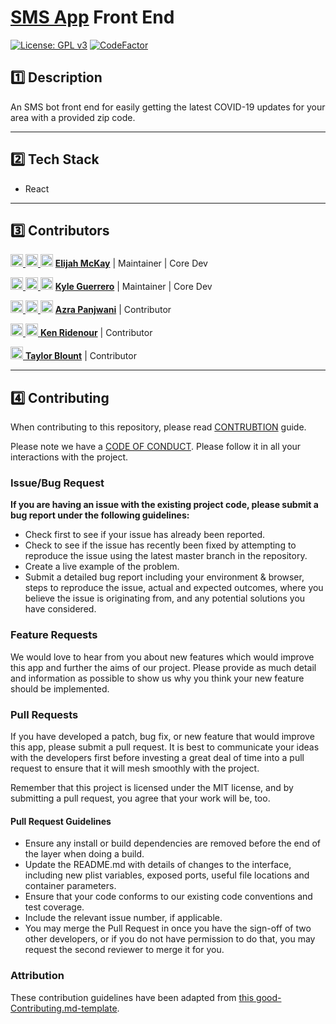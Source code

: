 # [SMS App](https://sms.ncov19.us/) Front End

[![License: GPL v3](https://img.shields.io/badge/License-GPLv3-blue.svg)](https://www.gnu.org/licenses/gpl-3.0)
[![CodeFactor](https://www.codefactor.io/repository/github/ncov19-us/ncov19-sms-bot-frontend/badge)](https://www.codefactor.io/repository/github/ncov19-us/ncov19-sms-bot-frontend)

## 1️⃣ Description

An SMS bot front end for easily getting the latest COVID-19 updates for your area with a provided zip code.

---

## 2️⃣ Tech Stack 

- React

---

## 3️⃣ Contributors

[<img src="https://github.com/favicon.ico" width="20"> ](https://github.com/ElijahMcKay)    [ <img src="https://static.licdn.com/sc/h/al2o9zrvru7aqj8e1x2rzsrca" width="20"> ](https://www.linkedin.com/in/elijahmckay/)    [<img src="https://twitter.com/favicon.ico" width="20">](https://twitter.com/ElijahMcKay10)    **[Elijah McKay](https://github.com/ElijahMcKay)**    |    Maintainer | Core Dev

[<img src="https://github.com/favicon.ico" width="20"> ](https://github.com/AceMouty)    [ <img src="https://static.licdn.com/sc/h/al2o9zrvru7aqj8e1x2rzsrca" width="20"> ](https://www.linkedin.com/in/acemouty/)    [<img src="https://twitter.com/favicon.ico" width="20">](https://twitter.com/AceMouty)    **[Kyle Guerrero](https://github.com/AceMouty)**    |    Maintainer | Core Dev

[<img src="https://github.com/favicon.ico" width="20"> ](https://github.com/azrap)    [ <img src="https://static.licdn.com/sc/h/al2o9zrvru7aqj8e1x2rzsrca" width="20"> ](https://www.linkedin.com/in/azrapanjwani/)    [<img src="https://twitter.com/favicon.ico" width="20">](https://twitter.com/AzraP)    **[Azra Panjwani](https://github.com/azrap)**    |    Contributor

[<img src="https://github.com/favicon.ico" width="20"> ](https://github.com/ken1286)    [ <img src="https://static.licdn.com/sc/h/al2o9zrvru7aqj8e1x2rzsrca" width="20"> ](https://www.linkedin.com/in/kenridenour/)     **[Ken Ridenour](https://github.com/ken1286)**    |    Contributor

[<img src="https://github.com/favicon.ico" width="20"> ](https://github.com/thirdeyeclub)     **[Taylor Blount](https://github.com/thirdeyeclub)**    |    Contributor

---

##  4️⃣ Contributing

When contributing to this repository, please read [CONTRUBTION](./CONTRIBUTION.md) guide.

Please note we have a [CODE OF CONDUCT](./CODE_OF_CONDUCT.md). Please follow it in all your interactions with the project.

### Issue/Bug Request

 **If you are having an issue with the existing project code, please submit a bug report under the following guidelines:**
 - Check first to see if your issue has already been reported.
 - Check to see if the issue has recently been fixed by attempting to reproduce the issue using the latest master branch in the repository.
 - Create a live example of the problem.
 - Submit a detailed bug report including your environment & browser, steps to reproduce the issue, actual and expected outcomes,  where you believe the issue is originating from, and any potential solutions you have considered.

### Feature Requests

We would love to hear from you about new features which would improve this app and further the aims of our project. Please provide as much detail and information as possible to show us why you think your new feature should be implemented.

### Pull Requests

If you have developed a patch, bug fix, or new feature that would improve this app, please submit a pull request. It is best to communicate your ideas with the developers first before investing a great deal of time into a pull request to ensure that it will mesh smoothly with the project.

Remember that this project is licensed under the MIT license, and by submitting a pull request, you agree that your work will be, too.

#### Pull Request Guidelines

- Ensure any install or build dependencies are removed before the end of the layer when doing a build.
- Update the README.md with details of changes to the interface, including new plist variables, exposed ports, useful file locations and container parameters.
- Ensure that your code conforms to our existing code conventions and test coverage.
- Include the relevant issue number, if applicable.
- You may merge the Pull Request in once you have the sign-off of two other developers, or if you do not have permission to do that, you may request the second reviewer to merge it for you.

### Attribution

These contribution guidelines have been adapted from [this good-Contributing.md-template](https://gist.github.com/PurpleBooth/b24679402957c63ec426).
